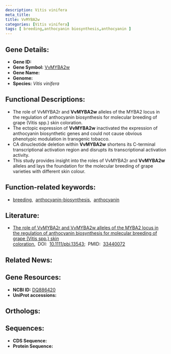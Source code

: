 ```yaml
---
description: Vitis vinifera
meta_title:
title: VvMYBA2w
categories: [Vitis vinifera]
tags: [ breeding,anthocyanin biosynthesis,anthocyanin ]
---
```


## Gene Details:
- **Gene ID:** []()
- **Gene Symbol:** <u>VvMYBA2w</u>
- **Gene Name:** 
- **Genome:** []()
- **Species:** *Vitis vinifera*

## Functional Descriptions:
   - The role of VvMYBA2r and **VvMYBA2w** alleles of the MYBA2 locus in the regulation of anthocyanin biosynthesis for molecular breeding of grape (Vitis spp.) skin coloration.
   - The ectopic expression of **VvMYBA2w** inactivated the expression of anthocyanin biosynthetic genes and could not cause obvious phenotypic modulation in transgenic tobacco. 
   - CA dinucleotide deletion within **VvMYBA2w** shortens its C-terminal transcriptional activation region and disrupts its transcriptional activation activity.
   - This study provides insight into the roles of VvMYBA2r and **VvMYBA2w** alleles and lays the foundation for the molecular breeding of grape varieties with different skin colour.

## Function-related keywords:
   - [breeding](/tags/breeding/),&nbsp;&nbsp;[anthocyanin-biosynthesis](/tags/anthocyanin-biosynthesis/),&nbsp;&nbsp;[anthocyanin](/tags/anthocyanin/)

## Literature:
   - [The role of VvMYBA2r and VvMYBA2w alleles of the MYBA2 locus in the regulation of anthocyanin biosynthesis for molecular breeding of grape (Vitis spp.) skin coloration.](https://doi.org/10.1111/pbi.13543)&nbsp;&nbsp;DOI:&nbsp;&nbsp;[10.1111/pbi.13543](https://doi.org/10.1111/pbi.13543);&nbsp;&nbsp;PMID:&nbsp;&nbsp;[33440072](https://pubmed.ncbi.nlm.nih.gov/33440072/)

## Related News:

## Gene Resources:
- **NCBI ID:**  [DQ886420](https://www.ncbi.nlm.nih.gov/gene/?term=DQ886420)
- **UniProt accessions:**  [](https://www.uniprot.org/uniprotkb//entry)

## Orthologs:

## Sequences:
- **CDS Sequence:**
- **Protein Sequence:**
